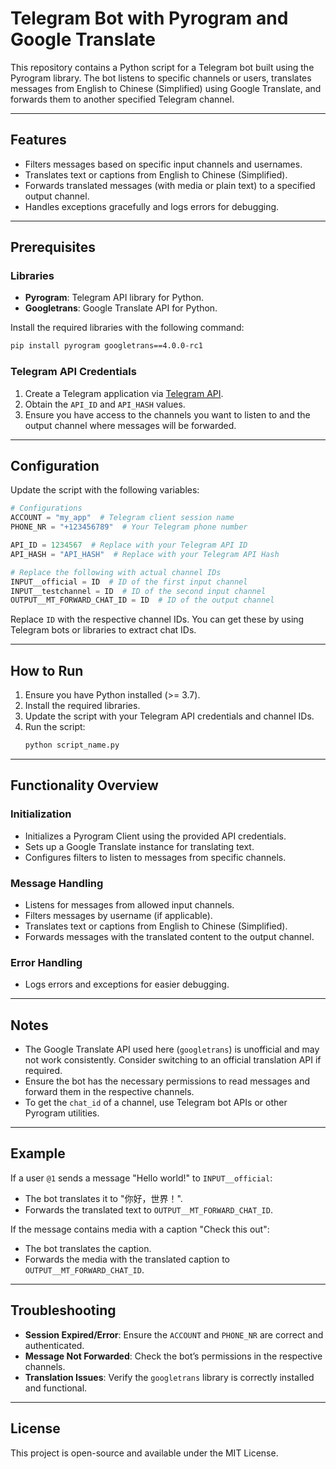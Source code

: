 # Telegram Bot with Pyrogram and Google Translate

This repository contains a Python script for a Telegram bot built using the Pyrogram library. The bot listens to specific channels or users, translates messages from English to Chinese (Simplified) using Google Translate, and forwards them to another specified Telegram channel.

---

## Features
- Filters messages based on specific input channels and usernames.
- Translates text or captions from English to Chinese (Simplified).
- Forwards translated messages (with media or plain text) to a specified output channel.
- Handles exceptions gracefully and logs errors for debugging.

---

## Prerequisites

### Libraries
- **Pyrogram**: Telegram API library for Python.
- **Googletrans**: Google Translate API for Python.

Install the required libraries with the following command:
```bash
pip install pyrogram googletrans==4.0.0-rc1
```

### Telegram API Credentials
1. Create a Telegram application via [Telegram API](https://my.telegram.org/auth?to=apps).
2. Obtain the `API_ID` and `API_HASH` values.
3. Ensure you have access to the channels you want to listen to and the output channel where messages will be forwarded.

---

## Configuration

Update the script with the following variables:

```python
# Configurations
ACCOUNT = "my_app"  # Telegram client session name
PHONE_NR = "+123456789"  # Your Telegram phone number

API_ID = 1234567  # Replace with your Telegram API ID
API_HASH = "API_HASH"  # Replace with your Telegram API Hash

# Replace the following with actual channel IDs
INPUT__official = ID  # ID of the first input channel
INPUT__testchannel = ID  # ID of the second input channel
OUTPUT__MT_FORWARD_CHAT_ID = ID  # ID of the output channel
```

Replace `ID` with the respective channel IDs. You can get these by using Telegram bots or libraries to extract chat IDs.

---

## How to Run

1. Ensure you have Python installed (>= 3.7).
2. Install the required libraries.
3. Update the script with your Telegram API credentials and channel IDs.
4. Run the script:
   ```bash
   python script_name.py
   ```

---

## Functionality Overview

### Initialization
- Initializes a Pyrogram Client using the provided API credentials.
- Sets up a Google Translate instance for translating text.
- Configures filters to listen to messages from specific channels.

### Message Handling
- Listens for messages from allowed input channels.
- Filters messages by username (if applicable).
- Translates text or captions from English to Chinese (Simplified).
- Forwards messages with the translated content to the output channel.

### Error Handling
- Logs errors and exceptions for easier debugging.

---

## Notes
- The Google Translate API used here (`googletrans`) is unofficial and may not work consistently. Consider switching to an official translation API if required.
- Ensure the bot has the necessary permissions to read messages and forward them in the respective channels.
- To get the `chat_id` of a channel, use Telegram bot APIs or other Pyrogram utilities.

---

## Example

If a user `@1` sends a message "Hello world!" to `INPUT__official`:
- The bot translates it to "你好，世界！".
- Forwards the translated text to `OUTPUT__MT_FORWARD_CHAT_ID`.

If the message contains media with a caption "Check this out":
- The bot translates the caption.
- Forwards the media with the translated caption to `OUTPUT__MT_FORWARD_CHAT_ID`.

---

## Troubleshooting
- **Session Expired/Error**: Ensure the `ACCOUNT` and `PHONE_NR` are correct and authenticated.
- **Message Not Forwarded**: Check the bot’s permissions in the respective channels.
- **Translation Issues**: Verify the `googletrans` library is correctly installed and functional.

---

## License
This project is open-source and available under the MIT License.

